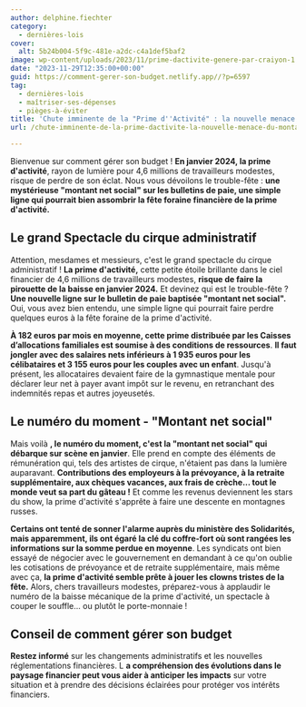 ```yaml
---
author: delphine.fiechter
category:
  - dernières-lois
cover:
  alt: 5b24b004-5f9c-481e-a2dc-c4a1def5baf2
image: wp-content/uploads/2023/11/prime-dactivite-genere-par-craiyon-1.png
date: "2023-11-29T12:35:00+00:00"
guid: https://comment-gerer-son-budget.netlify.app//?p=6597
tag:
  - dernières-lois
  - maîtriser-ses-dépenses
  - pièges-à-éviter
title: 'Chute imminente de la "Prime d''Activité" : la nouvelle menace du "montant net social" en 2024'
url: /chute-imminente-de-la-prime-dactivite-la-nouvelle-menace-du-montant-net-social-en-2024/

---
```

Bienvenue sur comment gérer son budget ! **En janvier 2024, la prime d'activité**, rayon de lumière pour 4,6 millions de travailleurs modestes, risque de perdre de son éclat. Nous vous dévoilons le trouble-fête : **une mystérieuse "montant net social" sur les bulletins de paie, une simple ligne qui pourrait bien assombrir la fête foraine financière de la prime d'activité.**

## **Le grand Spectacle du cirque administratif**

Attention, mesdames et messieurs, c'est le grand spectacle du cirque administratif ! **La prime d'activité,** cette petite étoile brillante dans le ciel financier de 4,6 millions de travailleurs modestes, **risque de faire la pirouette de la baisse en janvier 2024.** Et devinez qui est le trouble-fête ? **Une nouvelle ligne sur le bulletin de paie baptisée "montant net social".** Oui, vous avez bien entendu, une simple ligne qui pourrait faire perdre quelques euros à la fête foraine de la prime d'activité.

**À 182 euros par mois en moyenne, cette prime distribuée par les Caisses d’allocations familiales est soumise à des conditions de ressources**. **Il faut jongler avec des salaires nets inférieurs à 1 935 euros pour les célibataires et 3 155 euros pour les couples avec un enfant**. Jusqu'à présent, les allocataires devaient faire de la gymnastique mentale pour déclarer leur net à payer avant impôt sur le revenu, en retranchant des indemnités repas et autres joyeusetés.

## **Le numéro du moment - "Montant net social"**

Mais voilà **, le numéro du moment, c'est la "montant net social" qui débarque sur scène en janvier**. Elle prend en compte des éléments de rémunération qui, tels des artistes de cirque, n'étaient pas dans la lumière auparavant. **Contributions des employeurs à la prévoyance, à la retraite supplémentaire, aux chèques vacances, aux frais de crèche... tout le monde veut sa part du gâteau !** Et comme les revenus deviennent les stars du show, la prime d'activité s'apprête à faire une descente en montagnes russes.

**Certains ont tenté de sonner l'alarme auprès du ministère des Solidarités, mais apparemment, ils ont égaré la clé du coffre-fort où sont rangées les informations sur la somme perdue en moyenne**. Les syndicats ont bien essayé de négocier avec le gouvernement en demandant à ce qu'on oublie les cotisations de prévoyance et de retraite supplémentaire, mais même avec ça, **la prime d'activité semble prête à jouer les clowns tristes de la fête.** Alors, chers travailleurs modestes, préparez-vous à applaudir le numéro de la baisse mécanique de la prime d'activité, un spectacle à couper le souffle... ou plutôt le porte-monnaie !

## **Conseil de comment gérer son budget**

**Restez informé** sur les changements administratifs et les nouvelles réglementations financières. L **a compréhension des évolutions dans le paysage financier peut vous aider à anticiper les impacts** sur votre situation et à prendre des décisions éclairées pour protéger vos intérêts financiers.
